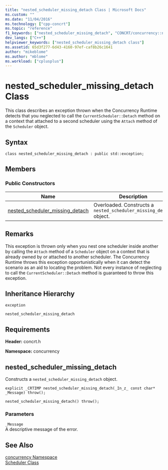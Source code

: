 ```yaml
---
title: "nested_scheduler_missing_detach Class | Microsoft Docs"
ms.custom: ""
ms.date: "11/04/2016"
ms.technology: ["cpp-concrt"]
ms.topic: "reference"
f1_keywords: ["nested_scheduler_missing_detach", "CONCRT/concurrency::nested_scheduler_missing_detach", "CONCRT/concurrency::nested_scheduler_missing_detach::nested_scheduler_missing_detach"]
dev_langs: ["C++"]
helpviewer_keywords: ["nested_scheduler_missing_detach class"]
ms.assetid: 65d3f277-6d43-4160-97ef-caf8b26c1641
author: "mikeblome"
ms.author: "mblome"
ms.workload: ["cplusplus"]
---
```

# nested_scheduler_missing_detach Class
This class describes an exception thrown when the Concurrency Runtime detects that you neglected to call the `CurrentScheduler::Detach` method on a context that attached to a second scheduler using the `Attach` method of the `Scheduler` object.  
  
## Syntax  
  
```
class nested_scheduler_missing_detach : public std::exception;
```  
  
## Members  
  
### Public Constructors  
  
|Name|Description|  
|----------|-----------------|  
|[nested_scheduler_missing_detach](#ctor)|Overloaded. Constructs a `nested_scheduler_missing_detach` object.|  
  
## Remarks  
 This exception is thrown only when you nest one scheduler inside another by calling the `Attach` method of a `Scheduler` object on a context that is already owned by or attached to another scheduler. The Concurrency Runtime throws this exception opportunistically when it can detect the scenario as an aid to locating the problem. Not every instance of neglecting to call the `CurrentScheduler::Detach` method is guaranteed to throw this exception.  
  
## Inheritance Hierarchy  
 `exception`  
  
 `nested_scheduler_missing_detach`  
  
## Requirements  
 **Header:** concrt.h  
  
 **Namespace:** concurrency  
  
##  <a name="ctor"></a> nested_scheduler_missing_detach 

 Constructs a `nested_scheduler_missing_detach` object.  
  
```
explicit _CRTIMP nested_scheduler_missing_detach(_In_z_ const char* _Message) throw();

nested_scheduler_missing_detach() throw();
```  
  
### Parameters  
 `_Message`  
 A descriptive message of the error.  
  
## See Also  
 [concurrency Namespace](concurrency-namespace.md)   
 [Scheduler Class](scheduler-class.md)

